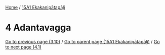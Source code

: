 
[Home](/) / [15A1 Ekakanipātapāḷi](../15A1.md)

# 4 Adantavagga


[Go to previous page (3.10)](3/3.10.md) / [Go to parent page (15A1 Ekakanipātapāḷi)](0.md) / [Go to next page (4.1)](4/4.1.md)


